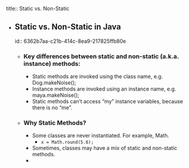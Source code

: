 title:: Static vs. Non-Static

- ## Static vs. Non-Static in Java
  id:: 6362b7aa-c21b-414c-8ea9-217825ffb80e
	- ### Key differences between static and non-static (a.k.a. instance) methods:
		- Static methods are invoked using the class name, e.g. Dog.makeNoise();
		- Instance methods are invoked using an instance name, e.g. maya.makeNoise();
		- Static methods can’t access “my” instance variables, because there is no “me”.
	- ### Why Static Methods?
		- Some classes are never instantiated. For example, Math.
			- `x = Math.round(5.6);`
		- Sometimes, classes may have a mix of static and non-static methods.
		-